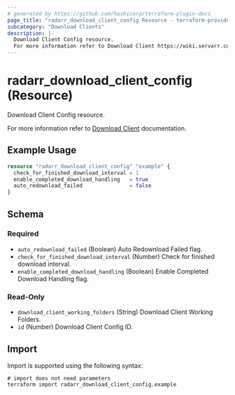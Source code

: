 ```yaml
---
# generated by https://github.com/hashicorp/terraform-plugin-docs
page_title: "radarr_download_client_config Resource - terraform-provider-radarr"
subcategory: "Download Clients"
description: |-
  Download Client Config resource.
  For more information refer to Download Client https://wiki.servarr.com/radarr/settings#completed-download-handling documentation.
---
```


# radarr_download_client_config (Resource)

<!-- subcategory:Download Clients -->Download Client Config resource.
For more information refer to [Download Client](https://wiki.servarr.com/radarr/settings#completed-download-handling) documentation.

## Example Usage

```terraform
resource "radarr_download_client_config" "example" {
  check_for_finished_download_interval = 1
  enable_completed_download_handling   = true
  auto_redownload_failed               = false
}
```

<!-- schema generated by tfplugindocs -->
## Schema

### Required

- `auto_redownload_failed` (Boolean) Auto Redownload Failed flag.
- `check_for_finished_download_interval` (Number) Check for finished download interval.
- `enable_completed_download_handling` (Boolean) Enable Completed Download Handling flag.

### Read-Only

- `download_client_working_folders` (String) Download Client Working Folders.
- `id` (Number) Download Client Config ID.

## Import

Import is supported using the following syntax:

```shell
# import does not need parameters
terraform import radarr_download_client_config.example
```
